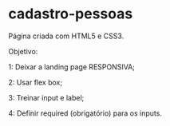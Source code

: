 # cadastro-pessoas

Página criada com HTML5 e CSS3.


Objetivo: 

1: Deixar a landing page RESPONSIVA;

2: Usar flex box;

3: Treinar input e label;

4: Definir required (obrigatório) para os inputs.

 
